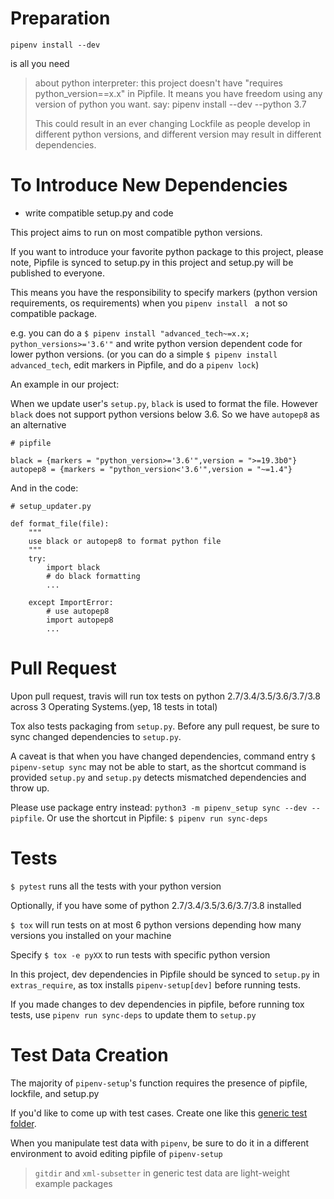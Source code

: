 # Preparation

`pipenv install --dev`

is all you need

> about python interpreter: this project doesn't have "requires python_version==x.x" in Pipfile.
> It means you have freedom using any version of python you want.
> say: pipenv install --dev --python 3.7
>
> This could result in an ever changing Lockfile as people develop in different python versions, and
> different version may result in different dependencies.

# To Introduce New Dependencies
- write compatible setup.py and code

This project aims to run on most compatible python versions.

If you want to introduce your favorite python package to this project, please note, Pipfile is synced to setup.py 
in this project and setup.py will be published to everyone.
 
This means you have the responsibility to specify markers 
(python version requirements, os requirements) when you `pipenv install ` a not so compatible package.

e.g. you can do a `$ pipenv install "advanced_tech~=x.x; python_versions>='3.6'"` and write python version dependent code for
lower python versions. (or you can do a simple `$ pipenv install advanced_tech`, edit markers in Pipfile, and do a `pipenv lock`)

An example in our project:

When we update user's `setup.py`, `black` is used to format the file. However `black` does not support python versions below
3.6. So we have `autopep8` as an alternative  

```
# pipfile

black = {markers = "python_version>='3.6'",version = ">=19.3b0"}
autopep8 = {markers = "python_version<'3.6'",version = "~=1.4"}
``` 

And in the code:

```
# setup_updater.py

def format_file(file):
    """
    use black or autopep8 to format python file
    """
    try:
        import black
        # do black formatting
        ...

    except ImportError:
        # use autopep8
        import autopep8
        ...
```



# Pull Request

Upon pull request, travis will run tox tests on python 2.7/3.4/3.5/3.6/3.7/3.8 across 3 Operating Systems.(yep, 18 tests in total)

Tox also tests packaging from `setup.py`. Before any pull request, be sure to sync changed dependencies to `setup.py`.

A caveat is that when you have changed dependencies, command entry `$ pipenv-setup sync` may not be able to start, 
as the shortcut command is provided `setup.py` and `setup.py` detects mismatched dependencies and throw up.

Please use package entry instead: `python3 -m pipenv_setup sync --dev --pipfile`. Or use the shortcut in Pipfile:
`$ pipenv run sync-deps` 


# Tests

`$ pytest` runs all the tests with your python version

Optionally, if you have some of python 2.7/3.4/3.5/3.6/3.7/3.8 installed

`$ tox` will run tests on at most 6 python versions depending how many versions you installed on your machine

Specify `$ tox -e pyXX` to run tests with specific python version

In this project, dev dependencies in Pipfile should be synced to `setup.py` in `extras_require`, as tox installs 
`pipenv-setup[dev]` before running tests.

If you made changes to dev dependencies in pipfile, before running tox tests, use `pipenv run sync-deps`  to
 update them to `setup.py`

# Test Data Creation

The majority of `pipenv-setup`'s function requires the presence of pipfile, lockfile, and setup.py

If you'd like to come up with test cases. Create one like this [generic test folder](tests/data/generic_nice_0).

When you manipulate test data with `pipenv`, be sure to do it in a different environment to 
avoid editing pipfile of `pipenv-setup`

> `gitdir` and `xml-subsetter` in generic test data are light-weight example packages